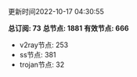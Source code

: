 更新时间2022-10-17 04:30:55

**总订阅: 73**
**总节点: 1881**
**有效节点: 666**
- v2ray节点: 253
- ss节点: 381
- trojan节点: 32
